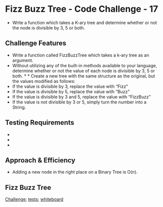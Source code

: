 # Fizz Buzz Tree - Code Challenge - 17

* Write a function which takes a K-ary tree and determine whether or not the node is divisible by 3, 5 or both. 

## Challenge Features
* Write a function called FizzBuzzTree which takes a k-ary tree as an argument.
* Without utilizing any of the built-in methods available to your language, determine whether or not the value of each node is divisible by 3, 5 or both. * * Create a new tree with the same structure as the original, but the values modified as follows:
* If the value is divisible by 3, replace the value with “Fizz”
* If the value is divisible by 5, replace the value with “Buzz”
* If the value is divisible by 3 and 5, replace the value with “FizzBuzz”
* If the value is not divisible by 3 or 5, simply turn the number into a String.

## Testing Requirements
* 
*
*

## Approach & Efficiency
* Adding a new node in the right place on a Binary Tree is O(n). 

## Fizz Buzz Tree

[Challenge](buzz-tree.js);
[tests](buzz-tree.test.js);
[whiteboard](buzz-tree.png)